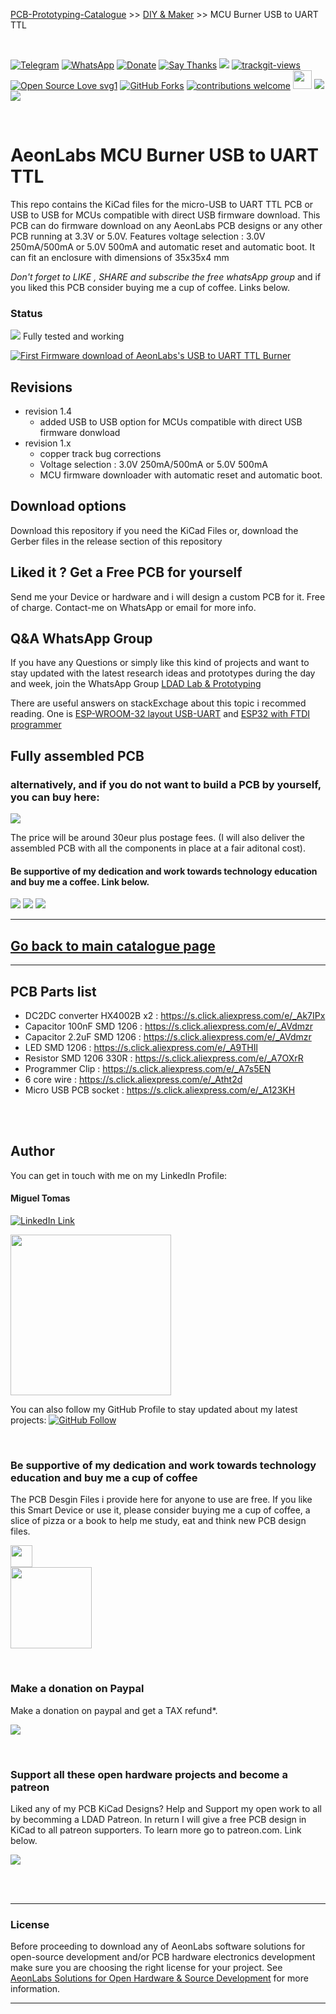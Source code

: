 [PCB-Prototyping-Catalogue](https://github.com/aeonSolutions/PCB-Prototyping-Catalogue)  >>  [DIY & Maker](https://github.com/aeonSolutions/PCB-Prototyping-Catalogue/blob/main/DIY-Maker/README.md)  >> MCU Burner USB to UART TTL

<br>

[![Telegram](https://img.shields.io/badge/join-telegram-blue.svg?style=for-the-badge)](https://t.me/+W4rVVa0_VLEzYmI0)
 [![WhatsApp](https://img.shields.io/badge/join-whatsapp-green.svg?style=for-the-badge)](https://chat.whatsapp.com/FkNC7u83kuy2QRA5sqjBVg) 
 [![Donate](https://img.shields.io/badge/donate-$-brown.svg?style=for-the-badge)](http://paypal.me/mtpsilva)
 [![Say Thanks](https://img.shields.io/badge/Say%20Thanks-!-yellow.svg?style=for-the-badge)](https://saythanks.io/to/mtpsilva)
![](https://img.shields.io/github/last-commit/aeonSolutions/PCB-Prototyping-Catalogue?style=for-the-badge)
<a href="https://trackgit.com">
<img src="https://us-central1-trackgit-analytics.cloudfunctions.net/token/ping/l5m5z1845s10s47cuyl5" alt="trackgit-views" />
</a>
[![Open Source Love svg1](https://badges.frapsoft.com/os/v1/open-source.svg?v=103)](#)
[![GitHub Forks](https://img.shields.io/github/forks/aeonSolutions/PCB-Prototyping-Catalogue.svg?style=social&label=Fork&maxAge=2592000)](https://www.github.com/aeonSolutions/PCB-Prototyping-Catalogue/fork)
[![contributions welcome](https://img.shields.io/badge/contributions-welcome-brightgreen.svg?style=flat&label=Contributions&colorA=red&colorB=black	)](#)
[<img src="https://cdn.buymeacoffee.com/buttons/v2/default-yellow.png" data-canonical-src="https://cdn.buymeacoffee.com/buttons/v2/default-yellow.png" height="30" />](https://www.buymeacoffee.com/migueltomas)
![](https://views.whatilearened.today/views/github/aeonSolutions/AeonLabs_MCU_Burner_USB_to_UART_TTL.svg)
![](https://img.shields.io/github/downloads/aeonSolutions/AeonLabs-MCU-Burner-USB-to-UART-TTL/total?style=for-the-badge)

<br />


# AeonLabs MCU Burner USB to UART TTL
This repo contains the KiCad files for the micro-USB to UART TTL PCB  or USB to USB for MCUs compatible with direct USB firmware download. This PCB can do firmware download on any AeonLabs PCB designs or any other PCB running at 3.3V or 5.0V.
Features voltage selection : 3.0V 250mA/500mA or 5.0V 500mA and automatic reset and automatic boot. It can fit an enclosure with dimensions of 35x35x4 mm


*Don't forget to LIKE , SHARE and subscribe the free whatsApp group* and if you liked this PCB consider buying me a cup of coffee. Links below.

### Status
![](https://github.com/aeonSolutions/AeonLabs-MCU-Burner-USB-to-UART-TTL/blob/main/designs/working_green.png) Fully tested and working

[![First Firmware download of AeonLabs's USB to UART TTL Burner](https://res.cloudinary.com/marcomontalbano/image/upload/v1653811888/video_to_markdown/images/youtube--EkAStzBm8CE-c05b58ac6eb4c4700831b2b3070cd403.jpg)](https://www.youtube.com/watch?v=EkAStzBm8CE "First Firmware download of AeonLabs's USB to UART TTL Burner")

## Revisions
- revision 1.4
  - added USB to USB option for MCUs compatible with direct USB firmware donwload
- revision 1.x
  - copper track bug corrections  
  - Voltage selection : 3.0V 250mA/500mA or 5.0V 500mA 
  - MCU firmware downloader with automatic reset and automatic boot. 
 


## Download options
Download this repository if you need the KiCad Files or, download the Gerber files in the release section of this repository

## Liked it ? Get a Free PCB for yourself
Send me your Device or hardware and i will design a custom PCB for it. Free of charge. Contact-me on WhatsApp or email for more info. 

## Q&A WhatsApp Group
If you have any Questions or simply  like this kind of projects and want to stay updated with the latest research ideas and prototypes during the day and week, join the WhatsApp Group
[LDAD Lab & Prototyping](https://chat.whatsapp.com/FkNC7u83kuy2QRA5sqjBVg)

There are useful answers on stackExchage about this topic i recommed reading. One is [ESP-WROOM-32 layout USB-UART](https://electronics.stackexchange.com/questions/429812/esp-wroom-32-layout-usb-uart/601827#601827) and [ESP32 with FTDI programmer](https://electronics.stackexchange.com/questions/448187/esp32-with-ftdi-programmer/601761#601761)

## Fully assembled PCB
### alternatively, and if you do not want to build a PCB by yourself, you can buy here:
[![](https://github.com/aeonSolutions/PCB-Prototyping-Catalogue/blob/main/tindie_sell.png)](https://www.tindie.com/stores/aeonlabs/)

The price will be around 30eur plus postage fees.
(I will also deliver the assembled PCB with all the components in place at a fair aditonal cost).
#### Be supportive of my dedication and work towards technology education and buy me a coffee. Link below.

![](https://github.com/aeonSolutions/AeonLabs-MCU-Burner-USB-to-UART-TTL/blob/main/designs/assembled.jpg)
![](https://github.com/aeonSolutions/AeonLabs-MCU-Burner-USB-to-UART-TTL/blob/main/designs/pcb_front.png)
![](https://github.com/aeonSolutions/AeonLabs-MCU-Burner-USB-to-UART-TTL/blob/main/designs/pcb_back.png)

________________________________________________________________________________________________________________
## [Go back to main catalogue page](https://github.com/aeonSolutions/PCB-Prototyping-Catalogue)
________________________________________________________________________________________________________________



## PCB Parts list
- DC2DC converter HX4002B x2 : https://s.click.aliexpress.com/e/_Ak7IPx
- Capacitor 100nF SMD 1206 : https://s.click.aliexpress.com/e/_AVdmzr
- Capacitor 2.2uF SMD 1206 : https://s.click.aliexpress.com/e/_AVdmzr
- LED SMD 1206 : https://s.click.aliexpress.com/e/_A9THIl
- Resistor SMD 1206 330R : https://s.click.aliexpress.com/e/_A7OXrR
- Programmer Clip : https://s.click.aliexpress.com/e/_A7s5EN
- 6 core wire : https://s.click.aliexpress.com/e/_Atht2d
- Micro USB PCB socket : https://s.click.aliexpress.com/e/_A123KH 


<br />
<br />

## Author

You can get in touch with me on my LinkedIn Profile:

#### Miguel Tomas

[![LinkedIn Link](https://img.shields.io/badge/Connect-Miguel--Tomas-blue.svg?logo=linkedin&longCache=true&style=social&label=Connect)](https://www.linkedin.com/in/migueltomas/)

<a href="https://app.userfeel.com/t/2f6cb1e0" target="_blank"><img src="https://app.userfeel.com/tester/737648/image?.png" width="257" class="no-b-lazy"></a>

You can also follow my GitHub Profile to stay updated about my latest projects: [![GitHub Follow](https://img.shields.io/badge/Connect-Miguel--Tomas-blue.svg?logo=Github&longCache=true&style=social&label=Follow)](https://github.com/aeonSolutions)

<br>

### Be supportive of my dedication and work towards technology education and buy me a cup of coffee
The PCB Desgin Files i provide here for anyone to use are free. If you like this Smart Device or use it, please consider buying me a cup of coffee, a slice of pizza or a book to help me study, eat and think new PCB design files.

<p align+"left">
<a href="https://www.buymeacoffee.com/migueltomas">
   <img src="https://cdn.buymeacoffee.com/buttons/v2/default-yellow.png" data-canonical-src="https://cdn.buymeacoffee.com/buttons/v2/default-yellow.png" height="35" />
 </a>
<br>
<img src="https://github.com/aeonSolutions/PCB-Prototyping-Catalogue/blob/main/Designs/bmc_qr.png" height="130">
</p>



<br />

### Make a donation on Paypal
Make a donation on paypal and get a TAX refund*.

[![](https://github.com/aeonSolutions/PCB-Prototyping-Catalogue/blob/main/paypal_small.png)](http://paypal.me/mtpsilva)

<br>

### Support all these open hardware projects and become a patreon  
Liked any of my PCB KiCad Designs? Help and Support my open work to all by becomming a LDAD Patreon.
In return I will give a free PCB design in KiCad to all patreon supporters. To learn more go to patreon.com. Link below.

[![](https://github.com/aeonSolutions/PCB-Prototyping-Catalogue/blob/main/patreon_small.png)](https://www.patreon.com/ldad)

<br />
<br />

______________________________________________________________________________________________________________________________
### License

Before proceeding to download any of AeonLabs software solutions for open-source development and/or PCB hardware electronics development make sure you are choosing the right license for your project. See [AeonLabs Solutions for Open Hardware & Source Development](https://github.com/aeonSolutions/PCB-Prototyping-Catalogue/wiki/AeonLabs-Solutions-for-Open-Hardware-&-Source-Development) for more information. 



______________________________________________________________________________________________________________________________


